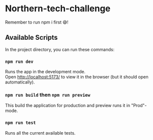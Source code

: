 # Northern-tech-challenge

Remember to run npm i first 😅!

## Available Scripts

In the project directory, you can run these commands:

### `npm run dev`

Runs the app in the development mode.\
Open [http://localhost:5173/](http://localhost:5173/) to view it in the browser (but it should open automatically).

### `npm run build` then `npm run preview`
This build the application for production and preview runs it in "Prod"-mode.

### `npm run test`
Runs all the current available tests.
